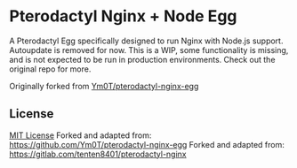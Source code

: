 # Pterodactyl Nginx + Node Egg

A Pterodactyl Egg specifically designed to run Nginx with Node.js support. Autoupdate is removed for now. This is a WIP,
some functionality is missing, and is not expected to be run in production environments. Check out the original repo for more.

Originally forked from [Ym0T/pterodactyl-nginx-egg](https://github.com/Ym0T/pterodactyl-nginx-egg)

## License

[MIT License](https://choosealicense.com/licenses/mit/)
Forked and adapted from: https://github.com/Ym0T/pterodactyl-nginx-egg
Forked and adapted from: https://gitlab.com/tenten8401/pterodactyl-nginx